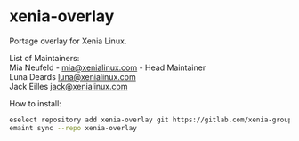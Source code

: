 # xenia-overlay

Portage overlay for Xenia Linux.

List of Maintainers:\
Mia Neufeld - mia@xenialinux.com - Head Maintainer \
Luna Deards luna@xenialinux.com \
Jack Eilles jack@xenialinux.com 

How to install:

```sh
eselect repository add xenia-overlay git https://gitlab.com/xenia-group/xenia-overlay.git
emaint sync --repo xenia-overlay
```
